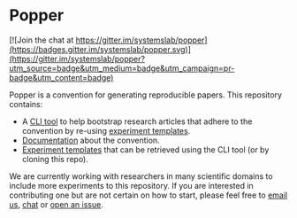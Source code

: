 # Popper

[![Join the chat at https://gitter.im/systemslab/popper](https://badges.gitter.im/systemslab/popper.svg)](https://gitter.im/systemslab/popper?utm_source=badge&utm_medium=badge&utm_campaign=pr-badge&utm_content=badge)

Popper is a convention for generating reproducible papers. This 
repository contains:

  * A [CLI tool](popper/) to help bootstrap research articles that 
    adhere to the convention by re-using [experiment templates](https://github.com/ivotron/popper-templates).
  * [Documentation](https://github.com/ivotron/popper/wiki/Getting-Started) 
    about the convention.
  * [Experiment templates](templates/) that can be retrieved using the
    CLI tool (or by cloning this repo).

We are currently working with researchers in many scientific domains
to include more experiments to this repository. If you are interested
in contributing one but are not certain on how to start, please feel
free to [email us](ivo@cs.ucsc.edu),
[chat](https://gitter.im/systemslab/popper) or [open an
issue](https://github.com/systemslab/popper-templates/issues/new).

